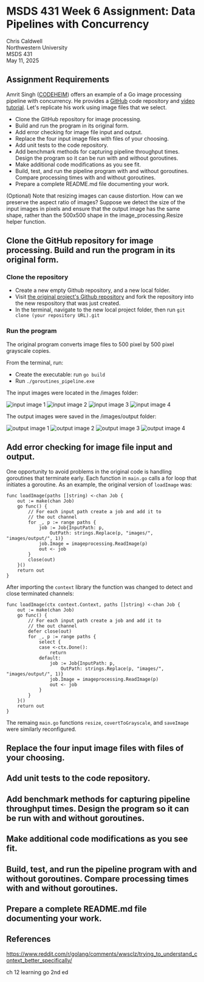 # MSDS 431 Week 6 Assignment: Data Pipelines with Concurrency

Chris Caldwell<br>
Northwestern University<br>
MSDS 431<br>
May 11, 2025

## Assignment Requirements

Amrit Singh ([CODEHEIM](https://www.codeheim.io/)) offers an example of a Go image processing pipeline with concurrency. He provides a [GitHub](https://github.com/code-heim/go_21_goroutines_pipeline) code repository and [video tutorial](https://www.youtube.com/watch?v=8Rn8yOQH62k). Let's replicate his work using image files that we select.

* Clone the GitHub repository for image processing. 
* Build and run the program in its original form.
* Add error checking for image file input and output.
* Replace the four input image files with files of your choosing.
* Add unit tests to the code repository.
* Add benchmark methods for capturing pipeline throughput times. Design the program so it can be run with and without goroutines. 
* Make additional code modifications as you see fit.
* Build, test, and run the pipeline program with and without goroutines. Compare processing times with and without goroutines.
* Prepare a complete README.md file documenting your work.

(Optional) Note that resizing images can cause distortion. How can we preserve the aspect ratio of images? Suppose we detect the size of the input images in pixels and ensure that the output image has the same shape, rather than the 500x500 shape in the image_processing.Resize helper function.

## Clone the GitHub repository for image processing.  Build and run the program in its original form.

### Clone the repository

* Create a new empty Github repository, and a new local folder.
* Visit [the original project's Github repository](https://github.com/code-heim/go_21_goroutines_pipeline) and fork the repository into the new respository that was just created.
* In the terminal, navigate to the new local project folder, then run `git clone (your repository URL).git`

### Run the program

The original program converts image files to 500 pixel by 500 pixel grayscale copies.

From the terminal, run:
* Create the executable: run `go build`
* Run `./goroutines_pipeline.exe`

The input images were located in the /images folder:

![input image 1](/images/image1.jpeg)
![input image 2](/images/image2.jpeg)
![input image 3](/images/image3.jpeg)
![input image 4](/images/image4.jpeg)

The output images were saved in the /images/output folder:

![output image 1](/images/output/image1.jpeg)
![output image 2](/images/output/image2.jpeg)
![output image 3](/images/output/image3.jpeg)
![output image 4](/images/output/image4.jpeg)

## Add error checking for image file input and output.

One opportunity to avoid problems in the original code is handling goroutines that terminate early.  Each function in `main.go` calls a for loop that initiates a goroutine.  As an example, the original version of `loadImage` was:

```
func loadImage(paths []string) <-chan Job {
	out := make(chan Job)
	go func() {
		// For each input path create a job and add it to
		// the out channel
		for _, p := range paths {
			job := Job{InputPath: p,
				OutPath: strings.Replace(p, "images/", "images/output/", 1)}
			job.Image = imageprocessing.ReadImage(p)
			out <- job
		}
		close(out)
	}()
	return out
}
```

After importing the `context` library the function was changed to detect and close terminated channels:

```
func loadImage(ctx context.Context, paths []string) <-chan Job {
	out := make(chan Job)
	go func() {
		// For each input path create a job and add it to
		// the out channel
		defer close(out)
		for _, p := range paths {
			select {
			case <-ctx.Done():
                return
			default:
				job := Job{InputPath: p,
					OutPath: strings.Replace(p, "images/", "images/output/", 1)}
				job.Image = imageprocessing.ReadImage(p)
				out <- job
			}
		}
	}()
	return out
}
```

The remaing `main.go` functions `resize`, `covertToGrayscale`, and `saveImage` were similarly reconfigured.

## Replace the four input image files with files of your choosing.

## Add unit tests to the code repository.

## Add benchmark methods for capturing pipeline throughput times. Design the program so it can be run with and without goroutines. 

## Make additional code modifications as you see fit.

## Build, test, and run the pipeline program with and without goroutines. Compare processing times with and without goroutines.

## Prepare a complete README.md file documenting your work.

## References

https://www.reddit.com/r/golang/comments/wwsclz/trying_to_understand_context_better_specifically/

ch 12 learning go 2nd ed
